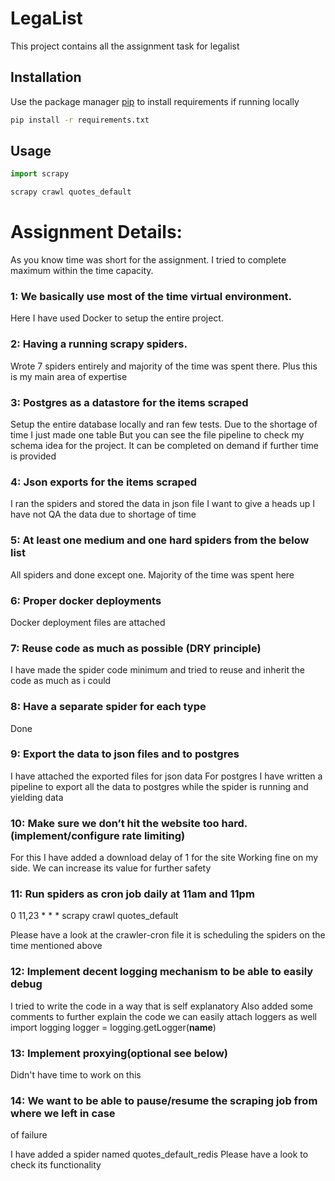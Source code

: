 # LegaList

This project contains all the assignment task for legalist

## Installation

Use the package manager [pip](https://pip.pypa.io/en/stable/) to install requirements 
if running locally

```bash
pip install -r requirements.txt
```

## Usage

```python
import scrapy

scrapy crawl quotes_default
```

# Assignment Details:

As you know time was short for the assignment.
I tried to complete maximum within the time capacity.

### 1: We basically use most of the time virtual environment.

Here I have used Docker to setup the entire project.


### 2: Having a running scrapy spiders.

Wrote 7 spiders entirely and majority of the time was spent there.
Plus this is my main area of expertise


### 3: Postgres as a datastore for the items scraped

Setup the entire database locally and ran few tests.
Due to the shortage of time I just made one table
But you can see the file pipeline to check my schema idea
for the project.
It can be completed on demand if further time is provided


### 4: Json exports for the items scraped

I ran the spiders and stored the data in json file
I want to give a heads up I have not QA the data due
to shortage of time


### 5: At least one medium and one hard spiders from the below list

All spiders and done except one.
Majority of the time was spent here


### 6: Proper docker deployments

Docker deployment files are attached


### 7: Reuse code as much as possible (DRY principle)

I have made the spider code minimum and tried to reuse and
inherit the code as much as i could


### 8: Have a separate spider for each type

Done


### 9: Export the data to json files and to postgres

I have attached the exported files for json data
For postgres I have written a pipeline to export all 
the data to postgres while the spider is running
and yielding data


### 10: Make sure we don’t hit the website too hard. (implement/configure rate limiting)

For this I have added a download delay of 1 for the site
Working fine on my side. We can increase its value for further safety 


### 11: Run spiders as cron job daily at 11am and 11pm

0 11,23 * * * scrapy crawl quotes_default

Please have a look at the crawler-cron file
it is scheduling the spiders on the time mentioned above


### 12: Implement decent logging mechanism to be able to easily debug

I tried to write the code in a way that is self explanatory
Also added some comments to further explain the code 
we can easily attach loggers as well
import logging
logger = logging.getLogger(__name__)


### 13: Implement proxying(optional see below)

Didn't have time to work on this


### 14: We want to be able to pause/resume the scraping job from where we left in case
of failure

 I have added a spider named quotes_default_redis
 Please have a look to check its functionality

 